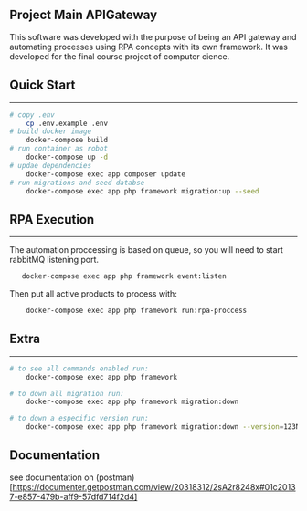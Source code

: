 ## Project Main APIGateway
This software was developed with the purpose of being an API gateway and automating processes using RPA concepts with its own framework. It was developed for the final course project of computer cience.

## Quick Start
---
```bash
# copy .env
    cp .env.example .env
# build docker image
    docker-compose build
# run container as robot
    docker-compose up -d
# updae dependencies
    docker-compose exec app composer update
# run migrations and seed databse
    docker-compose exec app php framework migration:up --seed
```
## RPA Execution
---
The automation proccessing is based on queue, so you will need to start rabbitMQ listening port.
 ```bash
    docker-compose exec app php framework event:listen
 ```

Then put all active products to process with:
``` bash
    docker-compose exec app php framework run:rpa-proccess
```

## Extra
---

```bash
# to see all commands enabled run:
    docker-compose exec app php framework

# to down all migration run:
    docker-compose exec app php framework migration:down

# to down a especific version run:
    docker-compose exec app php framework migration:down --version=123NameOfYourVersion
```

## Documentation

see documentation on (postman)[https://documenter.getpostman.com/view/20318312/2sA2r8248x#01c20137-e857-479b-aff9-57dfd714f2d4]